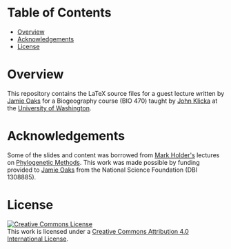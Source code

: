 Table of Contents
=================

 -  [Overview](#overview)
 -  [Acknowledgements](#acknowledgements)
 -  [License](#license)


Overview
========

This repository contains the LaTeX source files for a guest lecture written by
[Jamie Oaks](http://www.phyletica.com) for a Biogeography course (BIO 470)
taught by [John Klicka](http://klickalab.com/john-klicka/) at the [University
of Washington](http://www.washington.edu/).


Acknowledgements
================

Some of the slides and content was borrowed from [Mark
Holder's](http://phylo.bio.ku.edu/) lectures on [Phylogenetic
Methods](http://phylo.bio.ku.edu/courses/phylomethods).
This work was made possible by funding provided to [Jamie
Oaks](http://phyletica.org) from the National Science Foundation (DBI 1308885).


License
=======

<a rel="license" href="http://creativecommons.org/licenses/by/4.0/deed.en_US"><img alt="Creative Commons License" style="border-width:0" src="http://i.creativecommons.org/l/by/4.0/88x31.png" /></a><br />This work is licensed under a <a rel="license" href="http://creativecommons.org/licenses/by/4.0/deed.en_US">Creative Commons Attribution 4.0 International License</a>.

